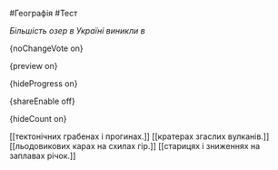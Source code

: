#Географія #Тест

*Більшість озер в Україні виникли в*

{noChangeVote on}

{preview on}

{hideProgress on}

{shareEnable off}

{hideCount on}

[[тектонічних грабенах і прогинах.]]
[[кратерах згаслих вулканів.]]
[[льодовикових карах на схилах гір.]]
[[старицях і зниженнях на заплавах річок.]]
